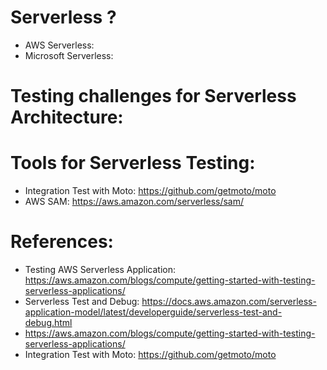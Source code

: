# Serverless ?
- AWS Serverless: 
- Microsoft Serverless: 

# Testing challenges for Serverless Architecture:


# Tools for Serverless Testing:
- Integration Test with Moto: https://github.com/getmoto/moto
- AWS SAM: https://aws.amazon.com/serverless/sam/


# References:
- Testing AWS Serverless Application: https://aws.amazon.com/blogs/compute/getting-started-with-testing-serverless-applications/
- Serverless Test and Debug: https://docs.aws.amazon.com/serverless-application-model/latest/developerguide/serverless-test-and-debug.html
- https://aws.amazon.com/blogs/compute/getting-started-with-testing-serverless-applications/
- Integration Test with Moto: https://github.com/getmoto/moto 
